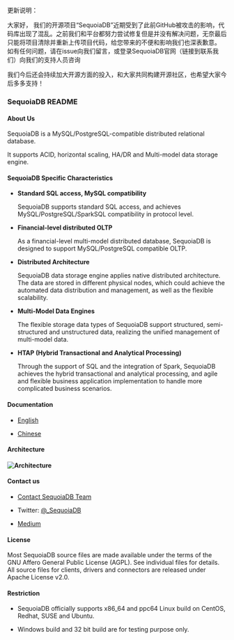 更新说明：

大家好，
我们的开源项目“SequoiaDB”近期受到了此前GitHub被攻击的影响，代码库出现了混乱。之前我们和平台都努力尝试修复但是并没有解决问题，无奈最后只能将项目清除并重新上传项目代码，给您带来的不便和影响我们也深表歉意。
如有任何问题，请在issue向我们留言，或登录SequoiaDB官网（链接到联系我们）向我们的支持人员咨询

我们今后还会持续加大开源方面的投入，和大家共同构建开源社区，也希望大家今后多多支持！


### SequoiaDB README


#### About Us

SequoiaDB is a MySQL/PostgreSQL-compatible distributed relational database.

It supports ACID, horizontal scaling, HA/DR and Multi-model data storage engine.



#### **SequoiaDB Specific Characteristics**

- **Standard SQL access, MySQL compatibility**

  SequoiaDB supports standard SQL access, and achieves MySQL/PostgreSQL/SparkSQL compatibility in protocol level.

- **Financial-level distributed OLTP**

  As a financial-level multi-model distributed database, SequoiaDB is designed to support MySQL/PostgreSQL compatible OLTP. 

- **Distributed Architecture**

  SequoiaDB data storage engine applies native distributed architecture. The data are stored in different physical nodes, which could achieve the automated data distribution and management, as well as the flexible scalability. 

- **Multi-Model Data Engines**

  The flexible storage data types of SequoiaDB support structured, semi-structured and unstructured data, realizing the unified management of multi-model data. 

- **HTAP (Hybrid Transactional and Analytical Processing)**

  Through the support of SQL and the integration of Spark, SequoiaDB achieves the hybrid transactional and analytical processing, and agile and flexible business application implementation to handle more complicated business scenarios.



#### **Documentation**

- [English](http://www.sequoiadb.com/en/index.php?m=Files&a=index)

- [Chinese](http://doc.sequoiadb.com/cn/SequoiaDB)



#### **Architecture**

#### ![Architecture](https://s2.ax1x.com/2019/04/12/AbTjrn.png)



#### **Contact us**

- [Contact SequoiaDB Team](http://www.sequoiadb.com/cn/About)

- Twitter: [@_SequoiaDB](https://twitter.com/_SequoiaDB)
- [Medium](https://medium.com/@_SequoiaDB)



#### **License**

Most SequoiaDB source files are made available under the terms of the
GNU Affero General Public License (AGPL). See individual files for details.
All source files for clients, drivers and connectors are released
under Apache License v2.0.



#### **Restriction**

- SequoiaDB officially supports x86_64 and ppc64 Linux build on CentOS, Redhat, SUSE and Ubuntu.

- Windows build and 32 bit build are for testing purpose only.
